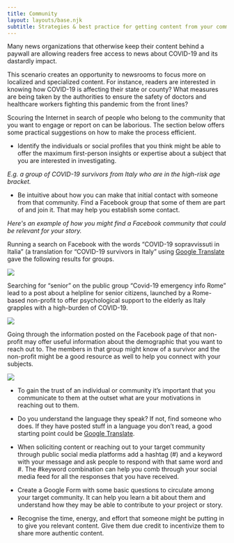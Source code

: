 ```yaml
---
title: Community
layout: layouts/base.njk
subtitle: Strategies & best practice for getting content from your community
---
```


Many news organizations that otherwise keep their content behind a paywall are allowing readers free access to news about COVID-19 and its dastardly impact. 

This scenario creates an opportunity to newsrooms to focus more on localized and specialized content. For instance, readers are interested in knowing how COVID-19 is affecting their state or county? What measures are being taken by the authorities to ensure the safety of doctors and healthcare workers fighting this pandemic from the front lines? 

Scouring the Internet in search of people who belong to the community that you want to engage or report on can be laborious. The section below offers some practical suggestions on how to make the process efficient.   


* Identify the individuals or social profiles that you think might be able to offer the maximum first-person insights or expertise about a subject that you are interested in investigating. 

*E.g. a group of COVID-19 survivors from Italy who are in the high-risk age bracket.*


* Be intuitive about how you can make that initial contact with someone from that community. Find a Facebook group that some of them are part of and join it. That may help you establish some contact. 

<div class="example">

*Here's an example of how you might find a Facebook community that could be relevant for your story.*

Running a search on Facebook with the words “COVID-19 sopravvissuti in Italia” (a translation for “COVID-19 survivors in Italy” using [Google Translate](https://translate.google.com/?source=gtx_c#view=home&op=translate&sl=auto&tl=it&text=survivors%20in%20Italy) gave the following results for groups.  

<img src="/images/communityengagement.png" class="center, responsive">

Searching for “senior” on the public group “Covid-19 emergency info Rome” lead to a post about a helpline for senior citizens, launched by a Rome-based non-profit to offer psychological support to the elderly as Italy grapples with a high-burden of COVID-19. 

<img src="/images/communityengagement1.png" class="center, responsive">

Going through the information posted on the Facebook page of that non-profit may offer useful information about the demographic that you want to reach out to. The members in that group might know of a survivor and the non-profit might be a good resource as well to help you connect with your subjects.  

<img src="/images/communityengagement2.png" class="center, responsive">

</div>

* To gain the trust of an individual or community it’s important that you communicate to them at the outset what are your motivations in reaching out to them.     

* Do you understand the language they speak? If not, find someone who does. If they have posted stuff in a language you don’t read, a good starting point could be [Google Translate](https://translate.google.com).  

* When soliciting content or reaching out to your target community through public social media platforms add a hashtag (#) and a keyword with your message and ask people to respond with that same word and #. The #keyword combination can help you comb through your social media feed for all the responses that you have received.  

* Create a Google Form with some basic questions to circulate among your target community. It can help you learn a bit about them and understand how they may be able to contribute to your project or story.

* Recognise the time, energy, and effort that someone might be putting in to give you relevant content. Give them due credit to incentivize them to share more authentic content. 

